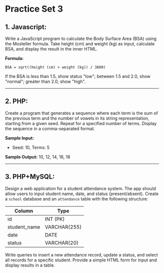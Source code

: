 # Practice Set 3

## 1. Javascript:
Write a JavaScript program to calculate the Body Surface Area (BSA) using the Mosteller formula. Take height (cm) and weight (kg) as input, calculate BSA, and display the result in the inner HTML.

**Formula:**

    BSA = sqrt((height (cm) × weight (kg)) / 3600)

If the BSA is less than 1.5, show status "low"; between 1.5 and 2.0, show "normal"; greater than 2.0, show "high".

---

## 2. PHP:
Create a program that generates a sequence where each term is the sum of the previous term and the number of vowels in its string representation, starting from a given seed. Repeat for a specified number of terms. Display the sequence in a comma-separated format.

**Sample Input:**
- Seed: 10, Terms: 5

**Sample Output:**
10, 12, 14, 16, 18

---

## 3. PHP+MySQL:
Design a web application for a student attendance system. The app should allow users to input student name, date, and status (present/absent). Create a `school` database and an `attendance` table with the following structure:

| Column        | Type         |
|---------------|--------------|
| id            | INT (PK)     |
| student_name  | VARCHAR(255) |
| date          | DATE         |
| status        | VARCHAR(20)  |

Write queries to insert a new attendance record, update a status, and select all records for a specific student. Provide a simple HTML form for input and display results in a table. 